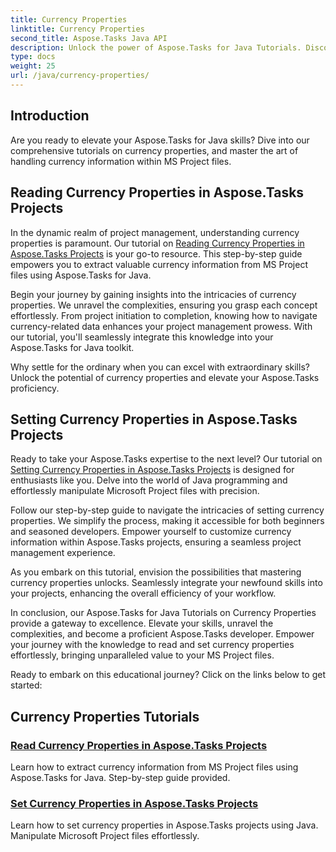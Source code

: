 ```yaml
---
title: Currency Properties
linktitle: Currency Properties
second_title: Aspose.Tasks Java API
description: Unlock the power of Aspose.Tasks for Java Tutorials. Discover step-by-step guides on reading and setting currency properties in MS Project files effortlessly.
type: docs
weight: 25
url: /java/currency-properties/
---
```

## Introduction
Are you ready to elevate your Aspose.Tasks for Java skills? Dive into our comprehensive tutorials on currency properties, and master the art of handling currency information within MS Project files.

## Reading Currency Properties in Aspose.Tasks Projects

In the dynamic realm of project management, understanding currency properties is paramount. Our tutorial on [Reading Currency Properties in Aspose.Tasks Projects](./read-properties/) is your go-to resource. This step-by-step guide empowers you to extract valuable currency information from MS Project files using Aspose.Tasks for Java.

Begin your journey by gaining insights into the intricacies of currency properties. We unravel the complexities, ensuring you grasp each concept effortlessly. From project initiation to completion, knowing how to navigate currency-related data enhances your project management prowess. With our tutorial, you'll seamlessly integrate this knowledge into your Aspose.Tasks for Java toolkit.

Why settle for the ordinary when you can excel with extraordinary skills? Unlock the potential of currency properties and elevate your Aspose.Tasks proficiency.

## Setting Currency Properties in Aspose.Tasks Projects

Ready to take your Aspose.Tasks expertise to the next level? Our tutorial on [Setting Currency Properties in Aspose.Tasks Projects](./set-properties/) is designed for enthusiasts like you. Delve into the world of Java programming and effortlessly manipulate Microsoft Project files with precision.

Follow our step-by-step guide to navigate the intricacies of setting currency properties. We simplify the process, making it accessible for both beginners and seasoned developers. Empower yourself to customize currency information within Aspose.Tasks projects, ensuring a seamless project management experience.

As you embark on this tutorial, envision the possibilities that mastering currency properties unlocks. Seamlessly integrate your newfound skills into your projects, enhancing the overall efficiency of your workflow.

In conclusion, our Aspose.Tasks for Java Tutorials on Currency Properties provide a gateway to excellence. Elevate your skills, unravel the complexities, and become a proficient Aspose.Tasks developer. Empower your journey with the knowledge to read and set currency properties effortlessly, bringing unparalleled value to your MS Project files.

Ready to embark on this educational journey? Click on the links below to get started:

## Currency Properties Tutorials
### [Read Currency Properties in Aspose.Tasks Projects](./read-properties/)
Learn how to extract currency information from MS Project files using Aspose.Tasks for Java. Step-by-step guide provided.
### [Set Currency Properties in Aspose.Tasks Projects](./set-properties/)
Learn how to set currency properties in Aspose.Tasks projects using Java. Manipulate Microsoft Project files effortlessly.
